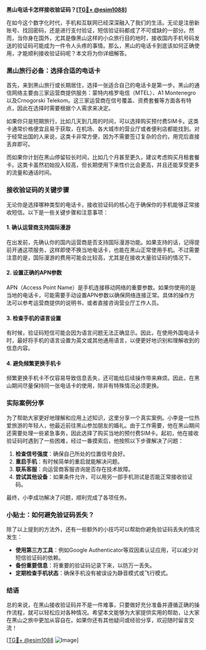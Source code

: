 **黑山电话卡怎样接收验证码？[[TG💪+ @esim1088](https://t.me/s/esim1088)]**

在如今这个数字化时代，手机和互联网已经深深融入了我们的生活。无论是注册新账号、找回密码，还是进行支付验证，短信验证码都成了不可或缺的一部分。然而，当你身在国外，尤其是像黑山这样的小众旅行目的地时，接收国内手机号码发送的验证码可能成为一件令人头疼的事情。那么，黑山的电话卡到底该如何正确使用，才能顺利接收验证码呢？本文将为你详细解答。

### 黑山旅行必备：选择合适的电话卡

首先，来到黑山旅行或长期居住，选择一张适合自己的电话卡是第一步。黑山的通信网络主要由三家运营商提供服务：蒙特内格罗电信（MTEL）、A1 Montenegro以及Crnogorski Telekom。这三家运营商在信号覆盖、资费套餐等方面各有特点，因此在选择时需要根据个人需求来决定。

如果你只是短期旅行，比如几天到几周的时间，可以选择购买预付费SIM卡。这类卡通常价格便宜且易于获取，在机场、各大城市的营业厅或者便利店都能找到。对于经常出国的人来说，这类卡非常方便，因为不需要签订复杂的合约，用完后直接丢弃即可。

而如果你计划在黑山停留较长时间，比如几个月甚至更久，建议考虑购买月租套餐卡。这类卡虽然初始投入较高，但长期使用下来性价比会更高，并且还能享受更多的流量和通话时间。

### 接收验证码的关键步骤

无论你是选择哪种类型的电话卡，接收验证码的核心在于确保你的手机能够正常接收短信。以下是一些关键步骤和注意事项：

#### 1. 确认运营商支持国际漫游

在出发前，先确认你的国内运营商是否支持国际漫游功能。如果支持的话，记得提前开通这项服务，这样即使不换当地电话卡，也能在黑山正常使用手机。不过需要注意的是，国际漫游的费用可能会比较高，尤其是在接收大量验证码的情况下。

#### 2. 设置正确的APN参数

APN（Access Point Name）是手机连接移动网络的重要参数。如果你使用的是当地的电话卡，可能需要手动设置APN参数以确保网络连接正常。具体的操作方法可以参考运营商提供的说明书，或者直接咨询营业厅工作人员。

#### 3. 检查手机的语言设置

有时候，验证码短信可能会因为语言问题无法正确显示。因此，在使用外国电话卡时，最好将手机的语言设置为英文或其他通用语言，以便更好地识别和理解收到的信息内容。

#### 4. 避免频繁更换手机卡

频繁更换手机卡不仅容易导致信息丢失，还可能给后续操作带来麻烦。因此，在黑山期间尽量保持同一张电话卡的使用，除非有特殊情况必须更换。

### 实际案例分享

为了帮助大家更好地理解和应用上述知识，这里分享一个真实案例。小李是一位热爱旅游的年轻人，他最近前往黑山参加朋友的婚礼。由于工作需要，他在黑山期间还需要处理一些紧急事务，因此选择了购买当地的预付费SIM卡。起初，他在接收验证码时遇到了一些困难，经过一番摸索后，他按照以下步骤解决了问题：

1. **检查信号强度**：确保自己所处的位置信号良好。
2. **重启手机**：有时候简单的重启就能解决问题。
3. **联系客服**：向运营商客服咨询是否存在技术故障。
4. **尝试其他设备**：如果条件允许，可以用另一部手机测试是否能正常接收验证码。

最终，小李成功解决了问题，顺利完成了各项任务。

### 小贴士：如何避免验证码丢失？

除了以上提到的方法外，还有一些额外的小技巧可以帮助你避免验证码丢失的情况发生：

- **使用第三方工具**：例如Google Authenticator等双因素认证应用，可以减少对短信验证码的依赖。
- **备份重要信息**：将重要的验证码记录下来，以防万一丢失。
- **定期检查手机状态**：确保手机没有被误设为静音模式或飞行模式。

### 结语

总的来说，在黑山接收验证码并不是一件难事，只要做好充分准备并遵循正确的操作流程，就可以轻松应对各种情况。希望本文能够为大家提供实用的帮助，让大家在黑山之旅中更加从容自在。如果你还有其他疑问或经验分享，欢迎随时留言交流！

[[TG💪+ @esim1088](https://t.me/s/esim1088) ![Image](https://i.postimg.cc/4NQfJmqS/Snipaste-2025-05-13-00-14-12.png)]